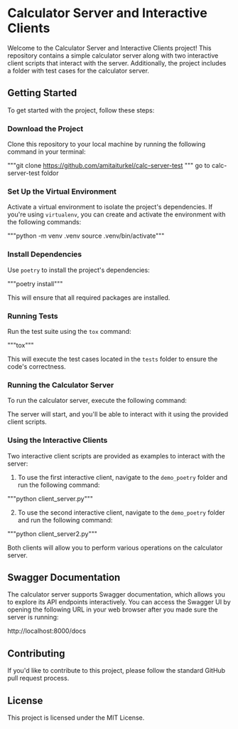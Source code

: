 # Calculator Server and Interactive Clients

Welcome to the Calculator Server and Interactive Clients project! This repository contains a simple calculator server along with two interactive client scripts that interact with the server. Additionally, the project includes a folder with test cases for the calculator server.

## Getting Started

To get started with the project, follow these steps:

### Download the Project

Clone this repository to your local machine by running the following command in your terminal:

"""git clone https://github.com/amitaiturkel/calc-server-test """
go to calc-server-test foldor 

### Set Up the Virtual Environment

Activate a virtual environment to isolate the project's dependencies. If you're using `virtualenv`, you can create and activate the environment with the following commands:

"""python -m venv .venv
source .venv/bin/activate"""


### Install Dependencies

Use `poetry` to install the project's dependencies:

"""poetry install"""


This will ensure that all required packages are installed.

### Running Tests

Run the test suite using the `tox` command:

"""tox"""


This will execute the test cases located in the `tests` folder to ensure the code's correctness.

### Running the Calculator Server

To run the calculator server, execute the following command:


The server will start, and you'll be able to interact with it using the provided client scripts.

### Using the Interactive Clients

Two interactive client scripts are provided as examples to interact with the server:

1. To use the first interactive client, navigate to the `demo_poetry` folder and run the following command:

"""python client_server.py"""

2. To use the second interactive client, navigate to the `demo_poetry` folder and run the following command:

"""python client_server2.py"""


Both clients will allow you to perform various operations on the calculator server.

## Swagger Documentation

The calculator server supports Swagger documentation, which allows you to explore its API endpoints interactively. You can access the Swagger UI by opening the following URL in your web browser after you made sure the server is running:

http://localhost:8000/docs


## Contributing

If you'd like to contribute to this project, please follow the standard GitHub pull request process.

## License

This project is licensed under the MIT License.
